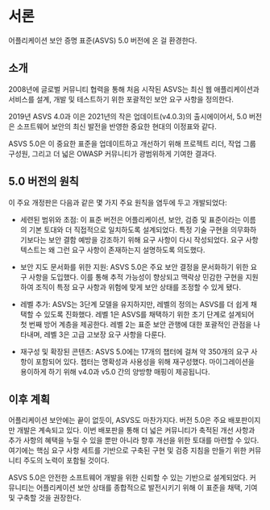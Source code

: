 # 서론

어플리케이션 보안 증명 표준(ASVS) 5.0 버전에 온 걸 환경한다.

## 소개

2008년에 글로벌 커뮤니티 협력을 통해 처음 시작된 ASVS는 최신 웹 애플리케이션과 서비스를 설계, 개발 및 테스트하기 위한 포괄적인 보안 요구 사항을 정의한다.

2019년 ASVS 4.0과 이은 2021년의 작은 업데이트(v4.0.3)의 출시에이어서, 5.0 버전은 소프트웨어 보안의 최신 발전을 반영한 중요한 현대의 이정표와 같다.

ASVS 5.0은 이 중요한 표준을 업데이트하고 개선하기 위해 프로젝트 리더, 작업 그룹 구성원, 그리고 더 넓은 OWASP 커뮤니티가 광범위하게 기여한 결과다.

## 5.0 버전의 원칙

이 주요 개정판은 다음과 같은 몇 가지 주요 원칙을 염두에 두고 개발되었다:

* 세련된 범위와 초점: 이 표준 버전은 어플리케이션, 보안, 검증 및 표준이라는 이름의 기본 토대와 더 직접적으로 일치하도록 설계되었다. 특정 기술 구현을 의무화하기보다는 보안 결함 예방을 강조하기 위해 요구 사항이 다시 작성되었다. 요구 사항 텍스트는 왜 그런 요구 사항이 존재하는지 설명하도록 의도했다.

* 보안 지도 문서화를 위한 지원: ASVS 5.0은 주요 보안 결정을 문서화하기 위한 요구 사항을 도입했다. 이를 통해 추적 가능성이 향상되고 맥락상 민감한 구현을 지원하여 조직이 특정 요구 사항과 위험에 맞게 보안 상태를 조정할 수 있게 됐다.

* 레벨 추가: ASVS는 3단계 모델을 유지하지만, 레벨의 정의는 ASVS를 더 쉽게 채택할 수 있도록 진화했다. 레벨 1은 ASVS를 채택하기 위한 초기 단계로 설계되어 첫 번째 방어 계층을 제공한다. 레벨 2는 표준 보안 관행에 대한 포괄적인 관점을 나타내며, 레벨 3은 고급 고보장 요구 사항을 다룬다.

* 재구성 및 확장된 콘텐츠: ASVS 5.0에는 17개의 챕터에 걸쳐 약 350개의 요구 사항이 포함되어 있다. 챕터는 명확성과 사용성을 위해 재구성했다. 마이그레이션을 용이하게 하기 위해 v4.0과 v5.0 간의 양방향 매핑이 제공됩니다.

## 이후 계획

어플리케이션 보안에는 끝이 없듯이, ASVS도 마찬가지다. 버전 5.0은 주요 배포판이지만 개발은 계속되고 있다. 이번 배포판을 통해 더 넓은 커뮤니티가 축적된 개선 사항과 추가 사항의 혜택을 누릴 수 있을 뿐만 아니라 향후 개선을 위한 토대를 마련할 수 있다. 여기에는 핵심 요구 사항 세트를 기반으로 구축된 구현 및 검증 지침을 만들기 위한 커뮤니티 주도의 노력이 포함될 것이다.

ASVS 5.0은 안전한 소프트웨어 개발을 위한 신뢰할 수 있는 기반으로 설계되었다. 커뮤니티는 어플리케이션 보안 상태를 종합적으로 발전시키기 위해 이 표준을 채택, 기여 및 구축할 것을 권장한다.

